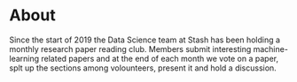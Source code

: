 # About

Since the start of 2019 the Data Science team at Stash has been holding a monthly research paper reading club. Members submit interesting machine-learning related papers and at the end of each month we vote on a paper, splt up the sections among volounteers, present it and hold a discussion.

